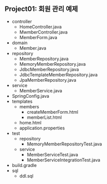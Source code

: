 ## Project01: 회원 관리 예제

- controller
  - HomeController.java
  - MwmberController.java
  - MemberForm.java
- domain
  - Member.java
- repository
  - MemberRepository.java
  - MemoryMemberRepository.java
  - JdbcMemberRepository.java
  - JdbcTemplateMemberRepository.java
  - JpaMemberRepository.java
- service
  - MemberService.java
- SpringConfig.java
- templates
  - members
    - createMemberForm.html
    - memberList.html
  - home.html
  - application.properties
- test
  - repository
    - MemoryMemberRepositoryTest.java
  - service
    - MemberServiceTest.java
    - MemberServiceIntegrationTest.java
- build.gradle
- sql
  - ddl.sql
